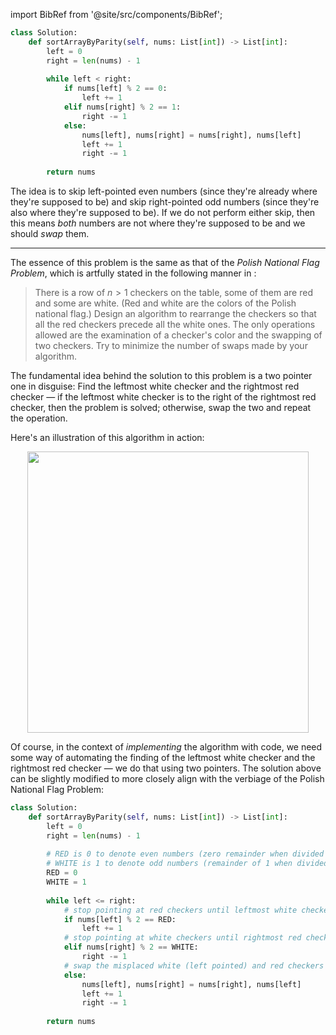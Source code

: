 import BibRef from '@site/src/components/BibRef';

```python
class Solution:
    def sortArrayByParity(self, nums: List[int]) -> List[int]:
        left = 0
        right = len(nums) - 1
        
        while left < right:
            if nums[left] % 2 == 0:
                left += 1
            elif nums[right] % 2 == 1:
                right -= 1
            else:
                nums[left], nums[right] = nums[right], nums[left]
                left += 1
                right -= 1
                
        return nums
```

The idea is to skip left-pointed even numbers (since they're already where they're supposed to be) and skip right-pointed odd numbers (since they're also where they're supposed to be). If we do not perform either skip, then this means *both* numbers are not where they're supposed to be and we should *swap* them.

---

The essence of this problem is the same as that of the *Polish National Flag Problem*, which is artfully stated in the following manner in <BibRef id='AL2011_Puzzles' pages='p. 23'></BibRef>:

> There is a row of $n > 1$ checkers on the table, some of them are red and some are white. (Red and white are the colors of the Polish national flag.) Design an algorithm to rearrange the checkers so that all the red checkers precede all the white ones. The only operations allowed are the examination of a checker's color and the swapping of two checkers. Try to minimize the number of swaps made by your algorithm.

The fundamental idea behind the solution to this problem is a two pointer one in disguise: Find the leftmost white checker and the rightmost red checker &#8212; if the leftmost white checker is to the right of the rightmost red checker, then the problem is solved; otherwise, swap the two and repeat the operation. 

Here's an illustration of this algorithm in action:

<div align='center' className='centeredImageDiv'>
  <img width='450px' src={require('@site/static/img/templates/two-pointers/f1.png').default} />
</div>

Of course, in the context of *implementing* the algorithm with code, we need some way of automating the finding of the leftmost white checker and the rightmost red checker &#8212; we do that using two pointers. The solution above can be slightly modified to more closely align with the verbiage of the Polish National Flag Problem:

```python
class Solution:
    def sortArrayByParity(self, nums: List[int]) -> List[int]:
        left = 0
        right = len(nums) - 1
        
        # RED is 0 to denote even numbers (zero remainder when divided by 2)
        # WHITE is 1 to denote odd numbers (remainder of 1 when divided by 2)
        RED = 0
        WHITE = 1
        
        while left <= right:
            # stop pointing at red checkers until leftmost white checker is encountered
            if nums[left] % 2 == RED:
                left += 1
            # stop pointing at white checkers until rightmost red checker is encountered
            elif nums[right] % 2 == WHITE:
                right -= 1
            # swap the misplaced white (left pointed) and red checkers (right pointed)
            else:
                nums[left], nums[right] = nums[right], nums[left]
                left += 1
                right -= 1
                
        return nums
```
